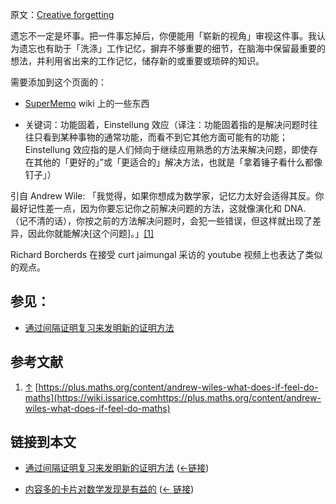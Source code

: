 原文：[Creative forgetting](https://wiki.issarice.com/wiki/Creative_forgetting)

遗忘不一定是坏事。把一件事忘掉后，你便能用「崭新的视角」审视这件事。我认为遗忘也有助于「洗涤」工作记忆，摒弃不够重要的细节，在脑海中保留最重要的想法，并利用省出来的工作记忆，储存新的或重要或琐碎的知识。

需要添加到这个页面的：

*  [SuperMemo](https://wiki.issarice.com/wiki/SuperMemo) wiki 上的一些东西

* 关键词：功能固着，Einstellung 效应（译注：功能固着指的是解决问题时往往只看到某种事物的通常功能，而看不到它其他方面可能有的功能；Einstellung 效应指的是人们倾向于继续应用熟悉的方法来解决问题，即使存在其他的「更好的」”或「更适合的」解决方法，也就是「拿着锤子看什么都像钉子」）

引自 Andrew Wile: 「我觉得，如果你想成为数学家，记忆力太好会适得其反。你最好记性差一点，因为你要忘记你之前解决问题的方法，这就像演化和 DNA. （记不清的话），你按之前的方法解决问题时，会犯一些错误，但这样就出现了差异，因此你就能解决[这个问题]。」[[1]](https://wiki.issarice.com#cite_note-1)

Richard Borcherds 在接受 curt jaimungal 采访的 youtube 视频上也表达了类似的观点。 

## 参见：

* [通过间隔证明复习来发明新的证明方法](https://wiki.issarice.com/wiki/Spaced_proof_review_as_a_way_to_invent_novel_proofs)

## 参考文献

1. [↑](https://wiki.issarice.com#cite_ref-1) [https://plus.maths.org/content/andrew-wiles-what-does-if-feel-do-maths](https://wiki.issarice.comhttps://plus.maths.org/content/andrew-wiles-what-does-if-feel-do-maths)

## 链接到本文

* [通过间隔证明复习来发明新的证明方法](https://wiki.issarice.com/wiki/Spaced_proof_review_as_a_way_to_invent_novel_proofs) ([←链接](https://wiki.issarice.com/index.php?title=Special:WhatLinksHere&target=Spaced+proof+review+as+a+way+to+invent+novel+proofs))

* [内容多的卡片对数学发现是有益的](https://wiki.issarice.com/wiki/Big_cards_can_be_good_for_mathematical_discovery) ‎ ([← 链接](https://wiki.issarice.com/index.php?title=Special:WhatLinksHere&target=Big+cards+can+be+good+for+mathematical+discovery))
